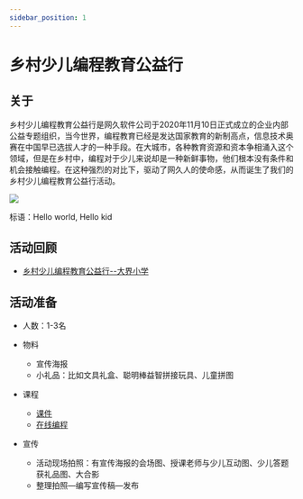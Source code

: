 ```yaml
---
sidebar_position: 1
---
```


# 乡村少儿编程教育公益行

## 关于

乡村少儿编程教育公益行是网久软件公司于2020年11月10日正式成立的企业内部公益专题组织，当今世界，编程教育已经是发达国家教育的新制高点，信息技术奥赛在中国早已选拔人才的一种手段。在大城市，各种教育资源和资本争相涌入这个领域，但是在乡村中，编程对于少儿来说却是一种新鲜事物，他们根本没有条件和机会接触编程。在这种强烈的对比下，驱动了网久人的使命感，从而诞生了我们的乡村少儿编程教育公益行活动。

![](https://libs.websoft9.com/Websoft9/resource/blog/2020/11/hellokidhelloworld001-banner.png)

标语：Hello world, Hello kid

## 活动回顾

* [乡村少儿编程教育公益行--大界小学](https://www.websoft9.com/news/hellokid-helloworld-001)

## 活动准备

* 人数：1-3名

* 物料
  - 宣传海报
  - 小礼品：比如文具礼盒、聪明棒益智拼接玩具、儿童拼图

* 课程
   - [课件](https://drive.weixin.qq.com/s?k=AEYAzAcRAA4EXc9RLY)
   - [在线编程](https://market.aliyun.com/products/56014009/cmjj00035326.html)

* 宣传
  - 活动现场拍照：有宣传海报的会场图、授课老师与少儿互动图、少儿答题获礼品图、大合影
  - 整理拍照—编写宣传稿—发布
